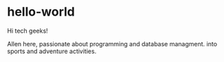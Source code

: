 # hello-world

Hi tech geeks!

Allen here, passionate about programming and database managment.
into sports and adventure activities. 
